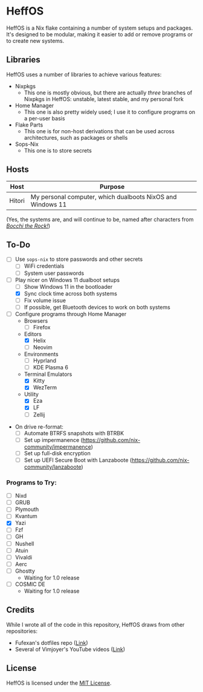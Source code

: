 # HeffOS
HeffOS is a Nix flake containing a number of system setups and packages.
It's designed to be modular, making it easier to add or remove programs or to create new systems.

## Libraries
HeffOS uses a number of libraries to achieve various features:
- Nixpkgs
  - This one is mostly obvious, but there are actually *three* branches of Nixpkgs in HeffOS: unstable, latest stable, and my personal fork
- Home Manager
  - This one is also pretty widely used; I use it to configure programs on a per-user basis
- Flake Parts
  - This one is for non-host derivations that can be used across architectures, such as packages or shells
- Sops-Nix
  - This one is to store secrets

## Hosts
| Host | Purpose |
|-|-|
| Hitori | My personal computer, which dualboots NixOS and Windows 11 |

(Yes, the systems are, and will continue to be, named after characters from [*Bocchi the Rock!*](https://en.wikipedia.org/wiki/Bocchi_the_Rock%21))

## To-Do
- [ ] Use `sops-nix` to store passwords and other secrets
  - [ ] WiFi credentials
  - [ ] System user passwords
- [ ] Play nicer on Windows 11 dualboot setups
  - [ ] Show Windows 11 in the bootloader
  - [x] Sync clock time across both systems
  - [ ] Fix volume issue
  - [ ] If possible, get Bluetooth devices to work on both systems
- [ ] Configure programs through Home Manager
  - Browsers
    - [ ] Firefox
  - Editors
    - [x] Helix
    - [ ] Neovim
  - Environments
    - [ ] Hyprland
    - [ ] KDE Plasma 6
  - Terminal Emulators
    - [x] Kitty
    - [x] WezTerm
  - Utility
    - [x] Eza
    - [x] LF 
    - [ ] Zellij
- On drive re-format:
  - [ ] Automate BTRFS snapshots with BTRBK
  - [ ] Set up impermanence (https://github.com/nix-community/impermanence)
  - [ ] Set up full-disk encryption
  - [ ] Set up UEFI Secure Boot with Lanzaboote (https://github.com/nix-community/lanzaboote)

### Programs to Try:
- [ ] Nixd
- [ ] GRUB
- [ ] Plymouth
- [ ] Kvantum
- [x] Yazi
- [ ] Fzf
- [ ] GH
- [ ] Nushell
- [ ] Atuin
- [ ] Vivaldi
- [ ] Aerc
- [ ] Ghostty
  - Waiting for 1.0 release
- [ ] COSMIC DE
  - Waiting for 1.0 release

## Credits
While I wrote all of the code in this repository, HeffOS draws from other repositories:
- Fufexan's dotfiles repo ([Link](https://github.com/fufexan/dotfiles))
- Several of Vimjoyer's YouTube videos ([Link](https://www.youtube.com/channel/UC_zBdZ0_H_jn41FDRG7q4Tw))

## License
HeffOS is licensed under the [MIT License](./LICENSE).
